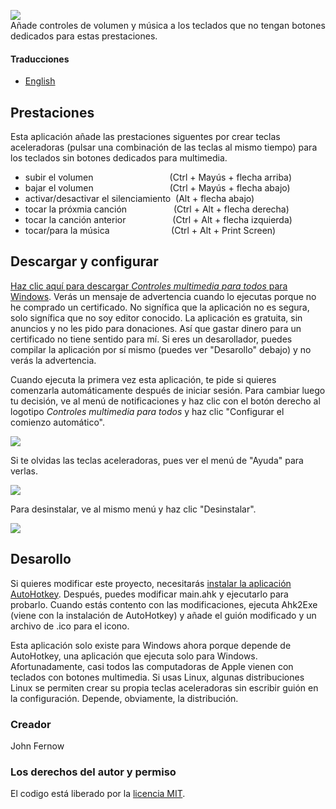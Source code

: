 ![](images/español/logo_es.png)  
Añade controles de volumen y música a los teclados que no tengan botones dedicados para estas prestaciones.

#### Traducciones
* [English](README.md)

## Prestaciones
Esta aplicación añade las prestaciones siguentes por crear teclas aceleradoras
(pulsar una combinación de las teclas al mismo tiempo) para los teclados sin
botones dedicados para multimedia.
* subir el volumen &nbsp;&nbsp;&nbsp;&nbsp;&nbsp;&nbsp;&nbsp;&nbsp;&nbsp;&nbsp;&nbsp;&nbsp;&nbsp;&nbsp;&nbsp;&nbsp;&nbsp;&nbsp;&nbsp;&nbsp;&nbsp;&nbsp;&nbsp;&nbsp;&nbsp;&nbsp;&nbsp;&nbsp;&nbsp; (Ctrl + Mayús + flecha arriba)
* bajar el volumen &nbsp;&nbsp;&nbsp;&nbsp;&nbsp;&nbsp;&nbsp;&nbsp;&nbsp;&nbsp;&nbsp;&nbsp;&nbsp;&nbsp;&nbsp;&nbsp;&nbsp;&nbsp;&nbsp;&nbsp;&nbsp;&nbsp;&nbsp;&nbsp;&nbsp;&nbsp;&nbsp;&nbsp;&nbsp;&nbsp;(Ctrl + Mayús + flecha abajo)
* activar/desactivar el silenciamiento &nbsp;(Alt + flecha abajo)
* tocar la próxmia canción &nbsp;&nbsp;&nbsp;&nbsp;&nbsp;&nbsp;&nbsp;&nbsp;&nbsp;&nbsp;&nbsp;&nbsp;&nbsp;&nbsp;&nbsp;&nbsp;&nbsp;&nbsp;(Ctrl + Alt + flecha derecha)
* tocar la canción anterior &nbsp;&nbsp;&nbsp;&nbsp;&nbsp;&nbsp;&nbsp;&nbsp;&nbsp;&nbsp;&nbsp;&nbsp;&nbsp;&nbsp;&nbsp;&nbsp;&nbsp;&nbsp;(Ctrl + Alt + flecha izquierda)
* tocar/para la música &nbsp;&nbsp;&nbsp;&nbsp;&nbsp;&nbsp;&nbsp;&nbsp;&nbsp;&nbsp;&nbsp;&nbsp;&nbsp;&nbsp;&nbsp;&nbsp;&nbsp;&nbsp;&nbsp;&nbsp;&nbsp;&nbsp;&nbsp;&nbsp;(Ctrl + Alt + Print Screen)

## Descargar y configurar
<!---
Add link to YouTube video of me showing how to download and setup this program
-->
[Haz clic aquí para descargar *Controles multimedia para todos* para Windows](https://github.com/fernowj1/media-controls-for-all/releases/download/v1.0.0/Media.Controls.exe).
Verás un mensaje de advertencia cuando lo ejecutas porque no he comprado un
certificado. No signífica que la aplicación no es segura, solo signífica que
no soy editor conocido. La aplicación es gratuita, sin anuncios y no les pido
para donaciones. Así que gastar dinero para un certificado no tiene sentido
para mí. Si eres un desarollador, puedes compilar la aplicación por sí mismo
(puedes ver "Desarollo" debajo) y no verás la advertencia.

Cuando ejecuta la primera vez esta aplicación, te pide si quieres comenzarla
automáticamente después de iniciar sesión. Para cambiar luego tu decisión, ve al
menú de notificaciones y haz clic con el botón derecho al logotipo *Controles
multimedia para todos* y haz clic "Configurar el comienzo automático".

![](images/español/GIFs/iniciar.gif)

Si te olvidas las teclas aceleradoras, pues ver el menú de "Ayuda" para verlas.

![](images/español/GIFs/ayuda.gif)

Para desinstalar, ve al mismo menú y haz clic "Desinstalar".

![](images/español/GIFs/desinstalar.gif)

## Desarollo
Si quieres modificar este proyecto, necesitarás [instalar la aplicación
AutoHotkey](https://www.autohotkey.com/). Después, puedes modificar main.ahk y
ejecutarlo para probarlo. Cuando estás contento con las modificaciones, ejecuta
Ahk2Exe (viene con la instalación de AutoHotkey) y añade el guión modificado y
un archivo de .ico para el icono.

Esta aplicación solo existe para Windows ahora porque depende de AutoHotkey, una
aplicación que ejecuta solo para Windows. Afortunadamente, casi todos las
computadoras de Apple vienen con teclados con botones multimedia. Si usas Linux,
algunas distribuciones Linux se permiten crear su propia teclas aceleradoras sin
escribir guión en la configuración. Depende, obviamente, la distribución.

<!---
Add link to YouTube video of me showing how to do it on Ubuntu.
-->

### Creador
John Fernow
<!---
Add link to website, GitLab, GitHub, Twitter, Instagram, and YouTube channel.
-->

### Los derechos del autor y permiso
El codigo está liberado por la [licencia MIT](LICENCIA).

